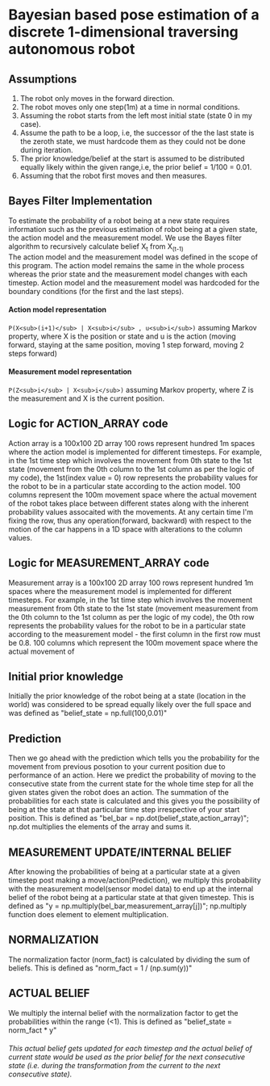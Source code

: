 # Bayesian based pose estimation of a discrete 1-dimensional traversing autonomous robot

## Assumptions
1. The robot only moves in the forward direction.
2. The robot moves only one step(1m) at a time in normal conditions.
3. Assuming the robot starts from the left most initial state (state 0 in my case).
4. Assume the path to be a loop, i.e, the successor of the the last state is the zeroth state, we must hardcode them as they could not be done during iteration.
5. The prior knowledge/belief at the start is assumed to be distributed equally likely within the given range,i.e, the prior belief = 1/100 = 0.01.
6. Assuming that the robot first moves and then measures.

## Bayes Filter Implementation

To estimate the probability of a robot being at a new state requires information such as the previous estimation of robot being at a given state, the action model and the measurement model. We use the Bayes filter algorithm to recursively calculate belief X<sub>t</sub> from X<sub>(t-1)</sub> <br> 
The action model and the measurement model was defined in the scope of this program. The action model remains the same in the whole process whereas the prior state and the measurement model changes with each timestep. Action model and the measurement model was hardcoded for the boundary conditions (for the first and the last steps).

#### Action model representation
`P(X<sub>(i+1)</sub> | X<sub>i</sub> , u<sub>i</sub>)` assuming Markov property, where X is the position or state and u is the action (moving forward, staying at the same position, moving 1 step forward, moving 2 steps forward) 

#### Measurement model representation
`P(Z<sub>i</sub> | X<sub>i</sub>)` assuming Markov property, where Z is the measurement and X is the current position.

## Logic for ACTION_ARRAY code

Action array is a 100x100 2D array 100 rows represent hundred 1m spaces where the action model is implemented for different timesteps. For example, in the 1st time step which involves the movement from 0th state to the 1st state (movement from the 0th column to the 1st column as per the logic of my code), the 1st(index value = 0) row represents the probability values for the robot to be in a particular state according to the action model. 100 columns represent the 100m movement space where the actual movement of the robot takes place between different states along with the inherent probability values assocaited with the movements. At any certain time I'm fixing the row, thus any operation(forward, backward) with respect to the motion of the car happens in a 1D space with alterations to the column
values.

## Logic for MEASUREMENT_ARRAY code

Measurement array is a 100x100 2D array 100 rows represent hundred 1m spaces where the measurement model is implemented for different timesteps. For example, in the 1st time step which involves the movement measurement from 0th state to the 1st state (movement measurement from the 0th column to the 1st column as per the logic of my code), the 0th row represents the probability values for the robot to be in a particular state according to the measurement model - the first column in the first row must be 0.8. 100 columns which represent the 100m movement space where the actual movement of 

## Initial prior knowledge

Initially the prior knowledge of the robot being at a state (location in the world) was considered to be spread equally likely over the full space and was defined as "belief_state = np.full(100,0.01)"

## Prediction 
Then we go ahead with the prediction which tells you the probability for the movement from previous posotion to your current position due to performance of an action. Here we predict the probability of moving to the consecutive state from the current state for the whole time step for all the given states given the robot does an action. The summation of the probabilities for each state is calculated and this gives you the possibility of being at the state at that particular time step irrespective of your start position.
This is defined as "bel_bar = np.dot(belief_state,action_array)"; np.dot multiplies the elements of the array and sums it.

## MEASUREMENT UPDATE/INTERNAL BELIEF
After knowing the probabilities of being at a particular state at a given timestep post making a move/action(Prediction), we multiply this probability with the measurement model(sensor model data) to end up at the internal belief of the robot being at a particular state at that given timestep. This is defined as "y = np.multiply(bel_bar,measurement_array[j])"; np.multiply function does element to element multiplication.

## NORMALIZATION 
The normalization factor (norm_fact) is calculated by dividing the sum of beliefs. This is defined as "norm_fact = 1 / (np.sum(y))"

## ACTUAL BELIEF
We multiply the internal belief with the normalization factor to get the probabilities within the range (<1). This is defined as "belief_state = norm_fact * y"

###### This actual belief gets updated for each timestep and the actual belief of current state would be used as the prior belief for the next consecutive state (i.e. during the transformation from the current to the next consecutive state).

